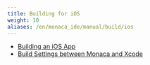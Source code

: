 ```yaml
---
title: Building for iOS
weight: 10
aliases: /en/monaca_ide/manual/build/ios
---
```


- [Building an iOS App](build_ios)
- [Build Settings between Monaca and Xcode](import_export)
